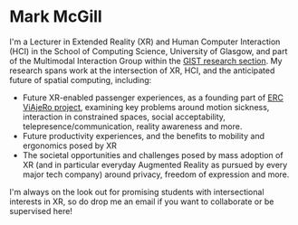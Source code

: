 # Mark McGill
I'm a Lecturer in Extended Reality (XR) and Human Computer Interaction (HCI) in the School of Computing Science, University of Glasgow, and part of the Multimodal Interaction Group within the [GIST research section](https://www.gla.ac.uk/schools/computing/research/researchsections/gist-section/). My research spans work at the intersection of XR, HCI, and the anticipated future of spatial computing, including:
* Future XR-enabled passenger experiences, as a founding part of [ERC ViAjeRo project](https://viajero-project.org/), examining key problems around motion sickness, interaction in constrained spaces, social acceptability, telepresence/communication, reality awareness and more.
* Future productivity experiences, and the benefits to mobility and ergonomics posed by XR
* The societal opportunities and challenges posed by mass adoption of XR (and in particular everyday Augmented Reality as pursued by every major tech company) around privacy, freedom of expression and more.

I'm always on the look out for promising students with intersectional interests in XR, so do drop me an email if you want to collaborate or be supervised here!

[<i class="ai ai-google-scholar-square ai-3x"></i>](https://scholar.google.co.uk/citations?user=N0NjK_AAAAAJ&hl=en) [<i class="ai ai-dblp-square ai-3x"></i>](https://dblp.org/pid/61/7370.html)